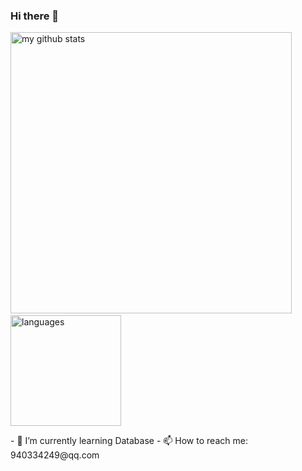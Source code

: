 
### Hi there 👋
<p align="left">
  <img src="https://github-readme-stats.vercel.app/api?username=syaojun&show_icons=true&theme=tokyonight" alt="my github stats" width="450"/>&nbsp;
  <img src="https://github-readme-stats.vercel.app/api/top-langs/?username=syaojun&layout=compact&theme=tokyonight" alt="languages" height="177">
</p>
- 🌱 I’m currently learning Database
- 📫 How to reach me: 940334249@qq.com
